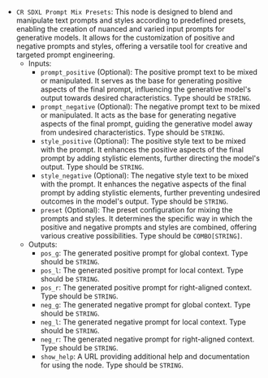 - `CR SDXL Prompt Mix Presets`: This node is designed to blend and manipulate text prompts and styles according to predefined presets, enabling the creation of nuanced and varied input prompts for generative models. It allows for the customization of positive and negative prompts and styles, offering a versatile tool for creative and targeted prompt engineering.
    - Inputs:
        - `prompt_positive` (Optional): The positive prompt text to be mixed or manipulated. It serves as the base for generating positive aspects of the final prompt, influencing the generative model's output towards desired characteristics. Type should be `STRING`.
        - `prompt_negative` (Optional): The negative prompt text to be mixed or manipulated. It acts as the base for generating negative aspects of the final prompt, guiding the generative model away from undesired characteristics. Type should be `STRING`.
        - `style_positive` (Optional): The positive style text to be mixed with the prompt. It enhances the positive aspects of the final prompt by adding stylistic elements, further directing the model's output. Type should be `STRING`.
        - `style_negative` (Optional): The negative style text to be mixed with the prompt. It enhances the negative aspects of the final prompt by adding stylistic elements, further preventing undesired outcomes in the model's output. Type should be `STRING`.
        - `preset` (Optional): The preset configuration for mixing the prompts and styles. It determines the specific way in which the positive and negative prompts and styles are combined, offering various creative possibilities. Type should be `COMBO[STRING]`.
    - Outputs:
        - `pos_g`: The generated positive prompt for global context. Type should be `STRING`.
        - `pos_l`: The generated positive prompt for local context. Type should be `STRING`.
        - `pos_r`: The generated positive prompt for right-aligned context. Type should be `STRING`.
        - `neg_g`: The generated negative prompt for global context. Type should be `STRING`.
        - `neg_l`: The generated negative prompt for local context. Type should be `STRING`.
        - `neg_r`: The generated negative prompt for right-aligned context. Type should be `STRING`.
        - `show_help`: A URL providing additional help and documentation for using the node. Type should be `STRING`.
